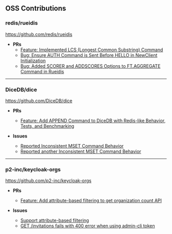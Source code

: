 ## OSS Contributions

### redis/rueidis  
<https://github.com/redis/rueidis>

- **PRs**
  - [Feature: Implemented LCS (Longest Common Substring) Command](https://github.com/redis/rueidis/pull/767)
  - [Bug: Ensure AUTH Command is Sent Before HELLO in NewClient Initialization](https://github.com/redis/rueidis/pull/791)
  - [Bug: Added SCORER and ADDSCORES Options to FT.AGGREGATE Command in Rueidis](https://github.com/redis/rueidis/pull/815)

---

### DiceDB/dice  
<https://github.com/DiceDB/dice>

- **PRs**
  - [Feature: Add APPEND Command to DiceDB with Redis-like Behavior, Tests, and Benchmarking](https://github.com/DiceDB/dice/pull/759)

- **Issues**
  - [Reported Inconsistent MSET Command Behavior](https://github.com/DiceDB/dice/issues/516)
  - [Reported another Inconsistent MSET Command Behavior](https://github.com/DiceDB/dice/issues/406)

---

### p2-inc/keycloak-orgs  
<https://github.com/p2-inc/keycloak-orgs>

- **PRs**
  - [Feature: Add attribute-based filtering to get organization count API](https://github.com/p2-inc/keycloak-orgs/pull/321)

- **Issues**
  - [Support attribute-based filtering](https://github.com/p2-inc/keycloak-orgs/pull/321)
  - [GET /invitations fails with 400 error when using admin-cli token](https://github.com/p2-inc/keycloak-orgs/issues/306)
